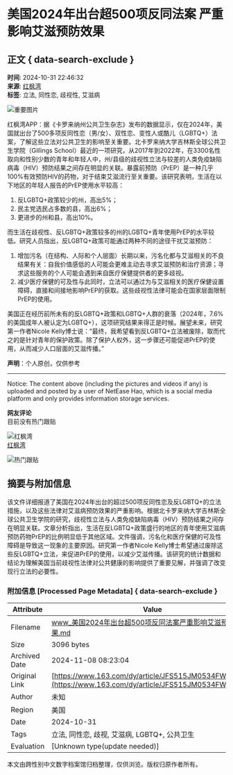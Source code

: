 # 美国2024年出台超500项反同法案 严重影响艾滋预防效果

## 正文 { data-search-exclude }


**时间**: 2024-10-31 22:46:32  
**来源**: [红枫湾](https://www.163.com/dy/media/T1587092174190.html)  
**标签**: 立法, 同性恋, 歧视性, 艾滋病  

![重要图片](https://nimg.ws.126.net/?url=http%3A%2F%2Fdingyue.ws.126.net%2F2024%2F1031%2F9e381180j00sm86c5005ld000af00afp.jpg&thumbnail=660x2147483647&quality=80&type=jpg)

红枫湾APP：据《卡罗来纳州公共卫生杂志》发布的数据显示，仅在2024年，美国就出台了500多项反同性恋（男/女）、双性恋、变性人或酷儿（LGBTQ+）法案，了解这些立法对公共卫生的影响至关重要。北卡罗来纳大学吉林斯全球公共卫生学院（Gillings School）最近的一项研究，从2017年到2022年，在3300名性取向和性别少数的青年和年轻人中，州/县级的歧视性立法与较差的人类免疫缺陷病毒（HIV）预防结果之间存在明显的关联。暴露前预防（PrEP）是一种几乎100%有效预防HIV的药物，对于结束艾滋流行至关重要。该研究表明，生活在以下地区的年轻人报告的PrEP使用水平较高：
  
1. 反LGBTQ+政策较少的州，高出5%；  
2. 民主党选民占多数的县，高出6%；  
3. 更进步的州和县，高出10%。  

而生活在歧视性、反LGBTQ+政策较多的州的LGBTQ+青年使用PrEP的水平较低。研究人员指出，反LGBTQ+政策可能通过两种不同的途径干扰艾滋预防：

1. 增加污名（在结构、人际和个人层面）长期以来，污名化都与艾滋相关的不良结果有关：自我价值感低的人可能会更难主动去寻求艾滋预防和治疗资源；寻求这些服务的个人可能会遇到来自医疗保健提供者的更多歧视。  
2. 减少医疗保健的可及性与此同时，立法可以通过为与艾滋相关的医疗保健设置障碍，直接和间接地影响PrEP的获取。这些歧视性法律可能会在国家层面限制PrEP的使用。  

美国正在经历前所未有的反LGBTQ+政策和LGBTQ+人群的衰落（2024年，7.6%的美国成年人被认定为LGBTQ+），这项研究结果来得正是时候。展望未来，研究第一作者Nicole Kelly博士说：“最终，我希望看到反LGBTQ+立法被废除，取而代之的是针对青年的保护政策。除了保护人权外，这一步骤还可能促进PrEP的使用，从而减少人口层面的艾滋传播。”

**声明**：个人原创，仅供参考  

---

Notice: The content above (including the pictures and videos if any) is uploaded and posted by a user of NetEase Hao, which is a social media platform and only provides information storage services.

**网友评论**  
目前没有热门跟贴  

![红枫湾](https://nimg.ws.126.net/?url=http://dingyue.ws.126.net/2020/0417/abc036ffj00q8wvvr0007c0006g006gm.jpg&thumbnail=160y160&quality=80&type=jpg)  
[红枫湾](http://tie.163.com/reply/myaction.jsp?action=reply&userId=304446714&f=gentienickname) 

![热门跟贴](https://static.ws.126.net/f2e/www/index2014/images/sprite_dw2.png)

## 摘要与附加信息

<!-- tcd_abstract -->
该文件详细报道了美国在2024年出台的超过500项反同性恋及反LGBTQ+的立法措施，以及这些法律对艾滋病预防效果的严重影响。根据北卡罗来纳大学吉林斯全球公共卫生学院的研究，歧视性立法与人类免疫缺陷病毒（HIV）预防结果之间存在明显关联。文章分析指出，生活在反LGBTQ+政策盛行的地区的青年使用艾滋病预防药物PrEP的比例明显低于其他区域。文件强调，污名化和医疗保健的可及性障碍是导致这一现象的主要原因。研究第一作者Nicole Kelly博士希望通过废除这些反LGBTQ+立法，来促进PrEP的使用，以减少艾滋传播。该研究的统计数据和结论为理解美国当前歧视性法律对公共健康的影响提供了重要见解，并强调了改变现行立法的必要性。
<!-- tcd_abstract_end -->

### 附加信息 [Processed Page Metadata] { data-search-exclude }

| Attribute       | Value                                  |
|-----------------|----------------------------------------|
| Filename        | www_美国2024年出台超500项反同法案严重影响艾滋预防效果.md                             |
| Size            | 3096 bytes                           |
| Archived Date   | 2024-11-08 08:23:04                             |
| Original Link   | [https://www.163.com/dy/article/JFS515JM0534FW7J.html](https://www.163.com/dy/article/JFS515JM0534FW7J.html)                       |
| Author          | 未知                               |
| Region          | 美国                               |
| Date            | 2024-10-31                                 |
| Tags            | 立法, 同性恋, 歧视, 艾滋病, LGBTQ+, 公共卫生                                 |
| Evaluation            | [Unknown type(update needed)]                                 |
<!-- tcd_table_end -->

本文由跨性别中文数字档案馆归档整理，仅供浏览。版权归原作者所有。
